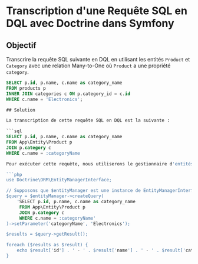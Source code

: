 # Transcription d'une Requête SQL en DQL avec Doctrine dans Symfony

## Objectif

Transcrire la requête SQL suivante en DQL en utilisant les entités `Product` et `Category` avec une relation Many-to-One où `Product` a une propriété `category`.

```sql
SELECT p.id, p.name, c.name as category_name
FROM products p
INNER JOIN categories c ON p.category_id = c.id
WHERE c.name = 'Electronics';

## Solution

La transcription de cette requête SQL en DQL est la suivante :

```sql
SELECT p.id, p.name, c.name as category_name
FROM App\Entity\Product p
JOIN p.category c
WHERE c.name = :categoryName

Pour exécuter cette requête, nous utiliserons le gestionnaire d'entités de Doctrine 

```php
use Doctrine\ORM\EntityManagerInterface;

// Supposons que $entityManager est une instance de EntityManagerInterface
$query = $entityManager->createQuery(
    'SELECT p.id, p.name, c.name as category_name
     FROM App\Entity\Product p
     JOIN p.category c
     WHERE c.name = :categoryName'
)->setParameter('categoryName', 'Electronics');

$results = $query->getResult();

foreach ($results as $result) {
    echo $result['id'] . ' - ' . $result['name'] . ' - ' . $result['category_name'] . PHP_EOL;
}

